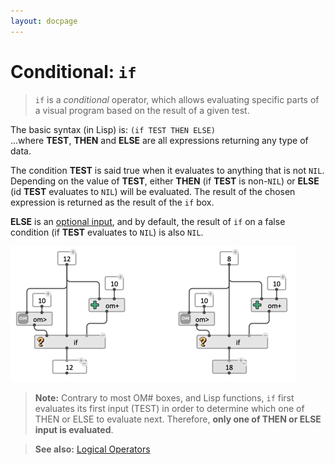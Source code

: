 ```yaml
---
layout: docpage
---
```


# Conditional: `if`


> `if` is a _conditional_ operator, which allows evaluating specific parts of a visual program based on the result of a given test.

The basic syntax (in Lisp) is: `(if TEST THEN ELSE)`    
...where **TEST**, **THEN** and **ELSE** are all expressions returning any type of data.

The condition **TEST** is said true when it evaluates to anything that is not `NIL`. Depending on the value of **TEST**, either **THEN** (if **TEST** is non-`NIL`) or **ELSE** (id **TEST** evaluates to `NIL`) will be evaluated. The result of the chosen expression is returned as the result of the `if` box.

**ELSE** is an [optional input](box-inputs#optional), and by default, the result of `if` on a false condition (if **TEST** evaluates to `NIL`) is also `NIL`. 

<img src="if_img/if.png">

> **Note:** Contrary to most OM# boxes, and Lisp functions, `if` first evaluates its first input (TEST) in order to determine which one of THEN or ELSE to evaluate next. Therefore, **only one of THEN or ELSE input is evaluated**.


> **See also:** [Logical Operators](logic) 

